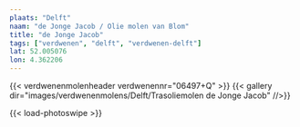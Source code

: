 ```yaml
---
plaats: "Delft"
naam: "de Jonge Jacob / Olie molen van Blom"
title: "de Jonge Jacob"
tags: ["verdwenen", "delft", "verdwenen-delft"]
lat: 52.005076 
lon: 4.362206
---
```

{{< verdwenenmolenheader verdwenennr="06497+Q" >}}
{{< gallery dir="images/verdwenenmolens/Delft/Trasoliemolen de Jonge Jacob" //>}}

{{< load-photoswipe >}}